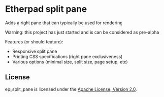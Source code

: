 
# Etherpad split pane

Adds a right pane that can typically be used for rendering

Warning: this project has just started and is can be considered as pre-alpha

Features (or should feature):
- Responsive split pane
- Printing CSS specifications (right pane exclusiveness)
- Various options (minimal size, split size, page setup, etc)

## License

ep_split_pane is licensed under the [Apache License, Version 2.0](https://github.com/lelimacon/ep_split_pane/blob/master/LICENSE.txt).
